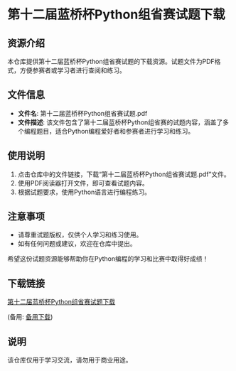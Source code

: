 # 第十二届蓝桥杯Python组省赛试题下载

## 资源介绍

本仓库提供第十二届蓝桥杯Python组省赛试题的下载资源。试题文件为PDF格式，方便参赛者或学习者进行查阅和练习。

## 文件信息

- **文件名**: 第十二届蓝桥杯Python组省赛试题.pdf
- **文件描述**: 该文件包含了第十二届蓝桥杯Python组省赛的试题内容，涵盖了多个编程题目，适合Python编程爱好者和参赛者进行学习和练习。

## 使用说明

1. 点击仓库中的文件链接，下载“第十二届蓝桥杯Python组省赛试题.pdf”文件。
2. 使用PDF阅读器打开文件，即可查看试题内容。
3. 根据试题要求，使用Python语言进行编程练习。

## 注意事项

- 请尊重试题版权，仅供个人学习和练习使用。
- 如有任何问题或建议，欢迎在仓库中提出。

希望这份试题资源能够帮助你在Python编程的学习和比赛中取得好成绩！

## 下载链接
[第十二届蓝桥杯Python组省赛试题下载](https://pan.quark.cn/s/80e8542debdc) 

(备用: [备用下载](https://pan.baidu.com/s/1_GU2cLoDPCJYPGx5JGqn2A?pwd=1234))

## 说明

该仓库仅用于学习交流，请勿用于商业用途。
